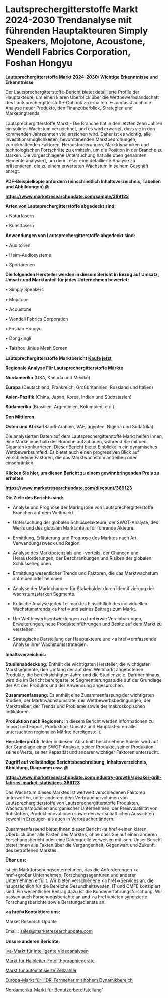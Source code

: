 # Lautsprechergitterstoffe Markt 2024-2030 Trendanalyse mit führenden Hauptakteuren Simply Speakers, Mojotone, Acoustone, Wendell Fabrics Corporation, Foshan Hongyu

<strong>Lautsprechergitterstoffe Markt 2024-2030: Wichtige Erkenntnisse und Erkenntnisse</strong>

Der Lautsprechergitterstoffe-Bericht bietet detaillierte Profile der Hauptakteure, um einen klaren Überblick über die Wettbewerbslandschaft des Lautsprechergitterstoffe-Outlook zu erhalten. Es umfasst auch die Analyse neuer Produkte, den Finanzüberblick, Strategien und Marketingtrends.

Lautsprechergitterstoffe Markt - Die Branche hat in den letzten zehn Jahren ein solides Wachstum verzeichnet, und es wird erwartet, dass sie in den kommenden Jahrzehnten viel erreichen wird. Daher ist es wichtig, alle Investitionsmöglichkeiten, bevorstehenden Marktbedrohungen, zurückhaltenden Faktoren, Herausforderungen, Marktdynamiken und technologischen Fortschritte zu ermitteln, um die Position in der Branche zu stärken. Die vorgeschlagene Untersuchung hat alle oben genannten Elemente analysiert, um dem Leser eine detaillierte Analyse zu präsentieren, die zu einem erwarteten Wachstum in seinem Geschäft anregt.



<strong><b>PDF-Beispielkopie anfordern (einschließlich Inhaltsverzeichnis, Tabellen und Abbildungen) @ </b></strong>

<strong><a href=https://www.marketresearchupdate.com/sample/389123>

<strong>https://www.marketresearchupdate.com/sample/389123</u></a></strong></strong>



<strong>Arten von Lautsprechergitterstoffe abgedeckt sind:</strong>

• Naturfasern

• Kunstfasern



<strong>Anwendungen von Lautsprechergitterstoffe abgedeckt sind:</strong>

• Auditorien

• Heim-Audiosysteme

• Sportarenen



<strong>Die folgenden Hersteller werden in diesem Bericht in Bezug auf Umsatz, Umsatz und Marktanteil für jedes Unternehmen bewertet:</strong>

• Simply Speakers

• Mojotone

• Acoustone

• Wendell Fabrics Corporation

• Foshan Hongyu

• Dongxingli

• Taizhou Jinjue Mesh Screen



<strong>Lautsprechergitterstoffe Marktbericht <a href=https://www.marketresearchupdate.com/buynow/389123>Kaufe jetzt</a></strong>



<strong>Regionale Analyse Für Lautsprechergitterstoffe Märkte</strong>



<strong>Nordamerika</strong> (USA, Kanada und Mexiko)



<strong>Europa</strong> (Deutschland, Frankreich, Großbritannien, Russland und Italien)



<strong>Asien-Pazifik</strong> (China, Japan, Korea, Indien und Südostasien)



<strong>Südamerika</strong> (Brasilien, Argentinien, Kolumbien, etc.)



<strong>Den Mittleren</strong> 

<strong>Osten und Afrika</strong> (Saudi-Arabien, VAE, ägypten, Nigeria und Südafrika)

Die analysierten Daten auf dem Lautsprechergitterstoffe Markt helfen Ihnen, eine Marke innerhalb der Branche aufzubauen, während Sie mit den Giganten konkurrieren. Dieser Bericht bietet Einblicke in ein dynamisches Wettbewerbsumfeld. Es bietet auch einen progressiven Blick auf verschiedene Faktoren, die das Marktwachstum antreiben oder einschränken.



<strong>Klicken Sie hier, um diesen Bericht zu einem gewinnbringenden Preis zu erhalten
</strong>

<strong><a href=https://www.marketresearchupdate.com/discount/389123>https://www.marketresearchupdate.com/discount/389123</b></u></strong></a>



<strong>Die Ziele des Berichts sind:</strong>

- Analyse und Prognose der Marktgröße von Lautsprechergitterstoffe Branchen auf dem Weltmarkt.

- Untersuchung der globalen Schlüsselakteure, der SWOT-Analyse, des Werts und des globalen Marktanteils für führende Akteure.

- Ermittlung, Erläuterung und Prognose des Marktes nach Art, Verwendungszweck und Region.

- Analyse des Marktpotenzials und -vorteils, der Chancen und Herausforderungen, der Beschränkungen und Risiken der globalen Schlüsselregionen.

- Ermittlung wesentlicher Trends und Faktoren, die das Marktwachstum antreiben oder hemmen.

- Analyse der Marktchancen für Stakeholder durch Identifizierung der wachstumsstarken Segmente.

- Kritische Analyse jedes Teilmarktes hinsichtlich des individuellen Wachstumstrends <a href=>und</a> seines Beitrags zum Markt.

- Um Wettbewerbsentwicklungen <a href=>wie</a> Vereinbarungen, Erweiterungen, neue Produkteinführungen und Besitz auf dem Markt zu verstehen.

- Strategische Darstellung der Hauptakteure und <a href=>umfas</a>sende Analyse ihrer Wachstumsstrategien.



<strong>Inhaltsverzeichnis:</strong>



<strong>Studienabdeckung:</strong> Enthält die wichtigsten Hersteller, die wichtigsten Marktsegmente, den Umfang der auf dem Weltmarkt angebotenen Produkte, die berücksichtigten Jahre und die Studienziele. Darüber hinaus wird die im Bericht bereitgestellte Segmentierungsstudie auf der Grundlage der Art des Produkts und der Anwendung angesprochen.



<strong>Zusammenfassung:</strong> Es enthält eine Zusammenfassung der wichtigsten Studien, der Marktwachstumsrate, der Wettbewerbsbedingungen, der Markttreiber, der Trends und Probleme sowie der makroskopischen Indikatoren.



<strong>Produktion nach Regionen:</strong> In diesem Bericht werden Informationen zu Import und Export, Produktion, Umsatz und Hauptakteuren aller untersuchten regionalen Märkte bereitgestellt.



<strong>Herstellerprofil:</strong> Jeder in diesem Abschnitt beschriebene Spieler wird auf der Grundlage einer SWOT-Analyse, seiner Produkte, seiner Produktion, seines Werts, seiner Kapazität und anderer wichtiger Faktoren untersucht.



<strong><b>Zugriff auf vollständige Berichtsbeschreibung, Inhaltsverzeichnis, Abbildung, Diagramm usw. @ </b></strong>

<strong><a href=https://www.marketresearchupdate.com/industry-growth/speaker-grill-fabrics-market-statistices-389123>https://www.marketresearchupdate.com/industry-growth/speaker-grill-fabrics-market-statistices-389123</a></strong>

Das Wachstum dieses Marktes ist weltweit verschiedenen Faktoren unterworfen, unter anderem dem Verbrauchervolumen von Lautsprechergitterstoffe von Lautsprechergitterstoffe Produkten, Wachstumsmodellen anorganischer Unternehmen, der Preisvolatilität von Rohstoffen, Produktinnovationen sowie den wirtschaftlichen Aussichten sowohl in Erzeuger- als auch in Verbraucherländern.

Zusammenfassend bietet Ihnen dieser Bericht <a href=>einen</a> klaren Überblick über alle Fakten des Marktes, ohne dass Sie auf einen anderen Forschungsbericht oder eine Datenquelle verweisen müssen. Unser Bericht bietet Ihnen alle Fakten über die Vergangenheit, Gegenwart und Zukunft des betroffenen Marktes.



<strong>Über uns:</strong>

 ist ein Marktforschungsunternehmen, das die Anforderungen <a href=>großer</a> Unternehmen, Forschungsagenturen und anderer Unternehmen erfüllt. Wir bieten verschiedene <a href=>Services</a> an, die hauptsächlich für die Bereiche Gesundheitswesen, IT und CMFE konzipiert sind. Ein wesentlicher Beitrag dazu ist die Kundenerfahrungsforschung. Wir passen auch Forschungsberichte an und <a href=>bieten</a> syndizierte Forschungsberichte sowie Beratungsdienste an.



<strong><a href=>Kontaktiere uns:</a></strong>

Market Research Update

Email : sales@marketresearchupdate.com



<strong>Unsere anderen Berichte:</strong>

<a href=https://www.linkedin.com/pulse/intelligent-video-analytics-iva-market-analysis-understanding>Iva-Markt für intelligente Videoanalysen</a>

<a href=https://www.linkedin.com/pulse/semiconductor-photolithography-equipment-market-outlooks>Markt für Halbleiter-Fotolithographiegeräte</a>

<a href=https://www.linkedin.com/pulse/automated-cell-counters-market-size>Markt für automatisierte Zellzähler</a>

<a href=https://www.linkedin.com/pulse/europe-high-dynamic-range-hdr-tvs-market-2023>Europa-Markt für HDR-Fernseher mit hohem Dynamikbereich</a>

<a href=https://www.linkedin.com/pulse/north-america-user-provisioning-market-size-share>Nordamerika-Markt für Benutzerbereitstellung</a>"
